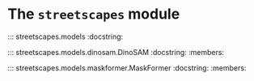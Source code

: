 # The `streetscapes` module

::: streetscapes.models
    :docstring:

::: streetscapes.models.dinosam.DinoSAM
    :docstring:
    :members:

::: streetscapes.models.maskformer.MaskFormer
    :docstring:
    :members:
